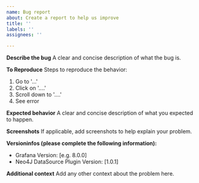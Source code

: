 ```yaml
---
name: Bug report
about: Create a report to help us improve
title: ''
labels: ''
assignees: ''

---
```


**Describe the bug**
A clear and concise description of what the bug is.

**To Reproduce**
Steps to reproduce the behavior:
1. Go to '...'
2. Click on '....'
3. Scroll down to '....'
4. See error

**Expected behavior**
A clear and concise description of what you expected to happen.

**Screenshots**
If applicable, add screenshots to help explain your problem.

**Versioninfos (please complete the following information):**
 - Grafana Version: [e.g. 8.0.0]
 - Neo4J DataSource Plugin Version: [1.0.1]

**Additional context**
Add any other context about the problem here.
